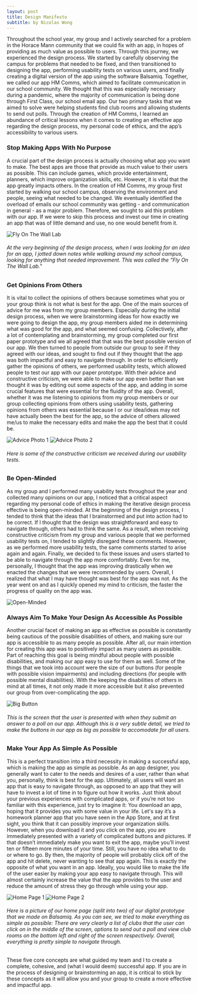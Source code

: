 ```yaml
---
layout: post
title: Design Manifesto
subtitle: by Nicolas Wong
---
```


  Throughout the school year, my group and I actively searched for a problem in the Horace Mann community that we could fix with an app, in hopes of providing as much value as possible to users. Through this journey, we experienced the design process.  We started by carefully observing the campus for problems that needed to be fixed, and then transitioned to designing the app, performing usability tests on various users, and finally creating a digital version of the app using the software Balsamiq. Together, we called our app HM Comms, which aimed to facilitate communication in our school community. We thought that this was especially necessary during a pandemic, where the majority of communication is being done through First Class, our school email app. Our two primary tasks that we aimed to solve were helping students find club rooms and allowing students to send out polls. Through the creation of HM Comms, I learned an abundance of critical lessons when it comes to creating an effective app regarding the design process, my personal code of ethics, and the app’s accessibility to various users.  

### **Stop Making Apps With No Purpose**

  A crucial part of the design process is actually choosing what app you want to make. The best apps are those that provide as much value to their users as possible. This can include games, which provide entertainment, planners, which improve organization skills, etc. However, it is vital that the app greatly impacts others. In the creation of HM Comms, my group first started by walking our school campus, observing the environment and people, seeing what needed to be changed. We eventually identified the overload of emails our school community was getting - and communication in general - as a major problem. Therefore, we sought to aid this problem with our app. If we were to skip this process and invest our time in creating an app that was of little demand and use, no one would benefit from it. 

![Fly On The Wall Lab](https://raw.githubusercontent.com/NickWong200534/NickWong200534.github.io/master/img/Screen%20Shot%202021-05-29%20at%209.54.49%20PM.png)
###### _At the very beginning of the design process, when I was looking for an idea for an app, I jotted down notes while walking around my school campus, looking for anything that needed improvement. This was called the "Fly On The Wall Lab."_

### **Get Opinions From Others**

  It is vital to collect the opinions of others because sometimes what you or your group think is not what is best for the app. One of the main sources of advice for me was from my group members. Especially during the initial design process, when we were brainstorming ideas for how exactly we were going to design the app, my group members aided me in determining what was good for the app, and what seemed confusing. Collectively, after a lot of contemplating and brainstorming, my group completed our first paper prototype and we all agreed that that was the best possible version of our app. We then turned to people from outside our group to see if they agreed with our ideas, and sought to find out if they thought that the app was both impactful and easy to navigate through. In order to efficiently gather the opinions of others, we performed usability tests, which allowed people to test our app with our paper prototype. With their advice and constructive criticism, we were able to make our app even better than we thought it was by editing out some aspects of the app, and adding in some crucial features that were essential for the fluidity of the app. Overall, whether it was me listening to opinions from my group members or our group collecting opinions from others using usability tests, gathering opinions from others was essential because I or our idea/ideas may not have actually been the best for the app, so the advice of others allowed me/us to make the necessary edits and make the app the best that it could be. 

![Advice Photo 1](https://raw.githubusercontent.com/NickWong200534/NickWong200534.github.io/master/img/Screen%20Shot%202021-05-29%20at%2010.00.05%20PM.png)
![Advice Photo 2](https://raw.githubusercontent.com/NickWong200534/NickWong200534.github.io/master/img/Screen%20Shot%202021-05-29%20at%2010.00.14%20PM.png)
###### _Here is some of the constructive criticism we received during our usability tests._

### **Be Open-Minded**

  As my group and I performed many usability tests throughout the year and collected many opinions on our app, I noticed that a critical aspect regarding my personal code of ethics  in making the iterative design process effective is being open-minded. At the beginning of the design process, I tended to think that the ideas that I brainstormed and put into action had to be correct. If I thought that the design was straightforward and easy to navigate through, others had to think the same. As a result, when receiving constructive criticism from my group and various people that we performed usability tests on, I tended to slightly disregard these comments. However, as we performed more usability tests, the same comments started to arise again and again. Finally, we decided to fix these issues and users started to be able to navigate through the app more comfortably. Even for me, personally, I thought that the app was improving drastically when we enacted the changes that we were recommended by users. Overall, I realized that what I may have thought was best for the app was not. As the year went on and as I quickly opened my mind to criticism, the faster the progress of quality on the app was.

![Open-Minded](https://raw.githubusercontent.com/NickWong200534/NickWong200534.github.io/master/img/Screen%20Shot%202021-05-29%20at%209.42.31%20PM.png)

### **Always Aim To Make Your Design As Accessible As Possible**

  Another crucial facet of making an app as effective as possible is constantly being cautious of the possible disabilities of others, and making sure our app is accessible to as many people as possible. After all, our main intention for creating this app was to positively impact as many users as possible. Part of reaching this goal is being mindful about people with possible disabilities, and making our app easy to use for them as well. Some of the things that we took into account were the size of our buttons (for people with possible vision impairments) and including directions (for people with possible mental disabilities). With the keeping the disabilities of others in mind at all times, it not only made it more accessible but it also prevented our group from over-complicating the app. 

![Big Button](https://raw.githubusercontent.com/NickWong200534/NickWong200534.github.io/master/img/Screen%20Shot%202021-05-29%20at%2010.15.13%20PM.png)
###### _This is the screen that the user is presented with when they submit an answer to a poll on our app. Although this is a very subtle detail, we tried to make the buttons in our app as big as possible to accomodate for all users._

### **Make Your App As Simple As Possible**

  This is a perfect transition into a third necessity in making a successful app, which is making the app as simple as possible. As an app designer, you generally want to cater to the needs and desires of a user, rather than what you, personally, think is best for the app. Ultimately, all users will want an app that is easy to navigate through, as opposed to an app that they will have to invest a lot of time in to figure out how it works. Just think about your previous experiences with complicated apps, or if you’re not too familiar with this experience, just try to imagine it: You download an app, hoping that it provides you with some value in your life. Let's say it’s a homework planner app that you have seen in the App Store, and at first sight, you think that it can possibly improve your organization skills. However, when you download it and you click on the app, you are immediately presented with a variety of complicated buttons and pictures. If that doesn’t immediately make you want to exit the app, maybe you’ll invest ten or fifteen more minutes of your time. Still, you have no idea what to do or where to go. By then, the majority of people will probably click off of the app and hit delete, never wanting to see that app again. This is exactly the opposite of what you want in an app. Ideally, you would like to make the life of the user easier by making your app easy to navigate through. This will almost certainly increase the value that the app provides to the user and reduce the amount of stress they go through while using your app. 

![Home Page 1](https://raw.githubusercontent.com/NickWong200534/NickWong200534.github.io/master/img/Screen%20Shot%202021-05-29%20at%2010.09.43%20PM.png)
![Home Page 2](https://raw.githubusercontent.com/NickWong200534/NickWong200534.github.io/master/img/Screen%20Shot%202021-05-29%20at%2010.09.54%20PM.png)
###### _Here is a picture of our home page (split into two) of our digital prototype that we made on Balsamiq. As you can see, we tried to make everything as simple as possible: There are very clearly a list of clubs that the user can click on in the middle of the screen, options to send out a poll and view club rooms on the bottom left and right of the screen respectively. Overall, everything is pretty simple to navigate through._

  These five core concepts are what guided my team and I to create a complete, cohesive, and (what I would deem) successful app. If you are in the process of designing or brainstorming an app, it is critical to stick by these concepts as it will allow you and your group to create a more effective and impactful app. 


